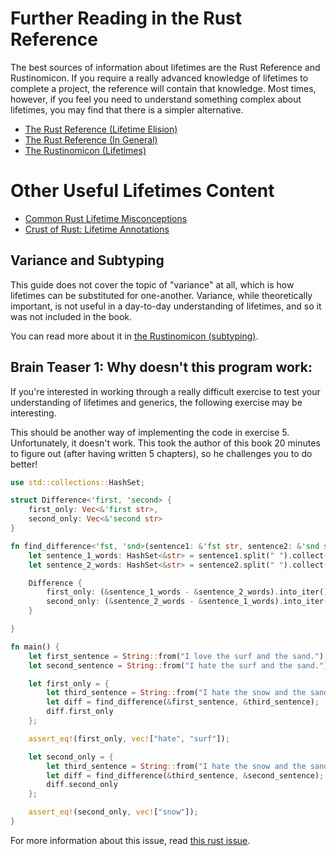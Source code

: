 # Further Reading in the Rust Reference

The best sources of information about lifetimes are the Rust Reference and
Rustinomicon. If you require a really advanced knowledge of lifetimes to
complete a project, the reference will contain that knowledge. Most times,
however, if you feel you need to understand something complex about lifetimes,
you may find that there is a simpler alternative.

 - [The Rust Reference (Lifetime Elision)](https://doc.rust-lang.org/reference/lifetime-elision.html)
 - [The Rust Reference (In General)](https://doc.rust-lang.org/reference/)
 - [The Rustinomicon (Lifetimes)](https://doc.rust-lang.org/nomicon/lifetimes.html)

# Other Useful Lifetimes Content

- [Common Rust Lifetime Misconceptions](https://github.com/pretzelhammer/rust-blog/blob/master/posts/common-rust-lifetime-misconceptions.md)
- [Crust of Rust: Lifetime Annotations](https://www.youtube.com/watch?v=rAl-9HwD858)

## Variance and Subtyping

This guide does not cover the topic of "variance" at all, which is how lifetimes can be substituted for
one-another. Variance, while theoretically important, is not useful in a day-to-day understanding
of lifetimes, and so it was not included in the book.

You can read more about it in [the Rustinomicon (subtyping)](https://doc.rust-lang.org/nomicon/subtyping.html).

## Brain Teaser 1: Why doesn't this program work:

If you're interested in working through a really difficult exercise to test
your understanding of lifetimes and generics, the following exercise may be interesting.

This should be another way of implementing the code in exercise 5.
Unfortunately, it doesn't work. This took the author of this book
20 minutes to figure out (after having written 5 chapters), so he
challenges you to do better!

```rust
use std::collections::HashSet;

struct Difference<'first, 'second> {
    first_only: Vec<&'first str>,
    second_only: Vec<&'second str>
}

fn find_difference<'fst, 'snd>(sentence1: &'fst str, sentence2: &'snd str) -> Difference<'fst, 'snd> {
    let sentence_1_words: HashSet<&str> = sentence1.split(" ").collect();
    let sentence_2_words: HashSet<&str> = sentence2.split(" ").collect();

    Difference {
        first_only: (&sentence_1_words - &sentence_2_words).into_iter().collect(),
        second_only: (&sentence_2_words - &sentence_1_words).into_iter().collect(),
    }

}

fn main() {
    let first_sentence = String::from("I love the surf and the sand.");
    let second_sentence = String::from("I hate the surf and the sand.");

    let first_only = {
        let third_sentence = String::from("I hate the snow and the sand.");
        let diff = find_difference(&first_sentence, &third_sentence);
        diff.first_only
    };

    assert_eq!(first_only, vec!["hate", "surf"]);

    let second_only = {
        let third_sentence = String::from("I hate the snow and the sand.");
        let diff = find_difference(&third_sentence, &second_sentence);
        diff.second_only
    };

    assert_eq!(second_only, vec!["snow"]);
}
```

For more information about this issue, read [this rust issue](https://github.com/rust-lang/rust/issues/73788).

